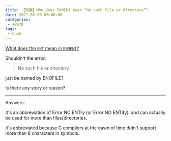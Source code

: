 ```yaml
---
title: 【转载】Why does ENOENT mean “No such file or directory”?
date: 2021-02-05 00:00:00
categories:
 - 未分类
tags:
 - bash
---
```


[What does the `ENT` mean in `ENOENT`?](https://stackoverflow.com/questions/19902828/why-does-enoent-mean-no-such-file-or-directory)

Shouldn't the error:

> No such file or directory

just be named by ENOFILE?

Is there any story or reason?

---

Answers:

It's an abbreviation of Error NO ENTry (or Error NO ENTity), and can actually be used for more than files/directories.

It's abbreviated because C compilers at the dawn of time didn't support more than 8 characters in symbols.

